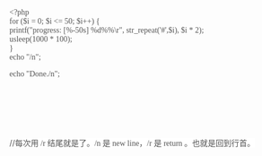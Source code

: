 <span style="color:#555555;font-family:&quot;font-size:14px;white-space:normal;background-color:#FFFFFF;">&lt;?php</span><br style="color:#555555;font-family:&quot;font-size:14px;white-space:normal;background-color:#FFFFFF;" />
<span style="color:#555555;font-family:&quot;font-size:14px;white-space:normal;background-color:#FFFFFF;">for ($i = 0; $i &lt;= 50; $i++) {</span><br style="color:#555555;font-family:&quot;font-size:14px;white-space:normal;background-color:#FFFFFF;" />
<span style="color:#555555;font-family:&quot;font-size:14px;white-space:normal;background-color:#FFFFFF;">printf("progress: [%-50s] %d%%\r", str_repeat('#',$i), $i * 2);</span><br style="color:#555555;font-family:&quot;font-size:14px;white-space:normal;background-color:#FFFFFF;" />
<span style="color:#555555;font-family:&quot;font-size:14px;white-space:normal;background-color:#FFFFFF;">usleep(1000 * 100);</span><br style="color:#555555;font-family:&quot;font-size:14px;white-space:normal;background-color:#FFFFFF;" />
<span style="color:#555555;font-family:&quot;font-size:14px;white-space:normal;background-color:#FFFFFF;">}</span><br style="color:#555555;font-family:&quot;font-size:14px;white-space:normal;background-color:#FFFFFF;" />
<span style="color:#555555;font-family:&quot;font-size:14px;white-space:normal;background-color:#FFFFFF;">echo "/n";</span><br style="color:#555555;font-family:&quot;font-size:14px;white-space:normal;background-color:#FFFFFF;" />
<p>
	<span style="color:#555555;font-family:&quot;font-size:14px;white-space:normal;background-color:#FFFFFF;">echo "Done./n";</span>
</p>
<p>
	<span style="color:#555555;font-family:&quot;font-size:14px;white-space:normal;background-color:#FFFFFF;"><br />
</span>
</p>
<p>
	<span style="color:#555555;font-family:&quot;font-size:14px;white-space:normal;background-color:#FFFFFF;"><br />
</span>
</p>
<p>
	<span style="color:#555555;font-family:&quot;font-size:14px;white-space:normal;background-color:#FFFFFF;"><br />
</span>
</p>
<p>
	<span style="color:#555555;font-family:font-size:14px;white-space:normal;background-color:#FFFFFF;">//<span style="color:#555555;font-family:&quot;font-size:14px;white-space:normal;background-color:#FFFFFF;">每次用 /r 结尾就是了。/n 是 new line，/r 是 return 。也就是回到行首。</span></span>
</p>